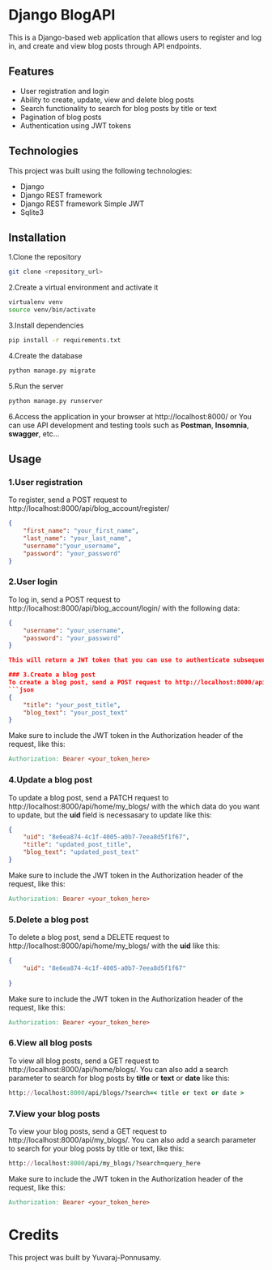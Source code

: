 # Django BlogAPI
This is a Django-based web application that allows users to register and log in, and create and view blog posts through API endpoints.

## Features
* User registration and login
* Ability to create, update, view and delete blog posts
* Search functionality to search for blog posts by title or text
* Pagination of blog posts
* Authentication using JWT tokens

## Technologies
This project was built using the following technologies:

* Django
* Django REST framework
* Django REST framework Simple JWT
* Sqlite3

## Installation
1.Clone the repository
```bash
git clone <repository_url>
```
2.Create a virtual environment and activate it
```bash
virtualenv venv
source venv/bin/activate
```
3.Install dependencies
```bash
pip install -r requirements.txt
```

4.Create the database
```bash
python manage.py migrate
```

5.Run the server
```bash
python manage.py runserver
```
6.Access the application in your browser at http://localhost:8000/ or You can use API development and  testing tools such as **Postman**,  **Insomnia**,    **swagger**, etc...

## Usage
### 1.User registration
To register, send a POST request to http://localhost:8000/api/blog_account/register/ 
```json
{ 
    "first_name": "your_first_name", 
    "last_name": "your_last_name", 
    "username":"your_username", 
    "password": "your_password" 
}
```
### 2.User login
To log in, send a POST request to http://localhost:8000/api/blog_account/login/ with the following data:
```json
{ 
    "username": "your_username", 
    "password": "your_password" 
}

This will return a JWT token that you can use to authenticate subsequent requests.

### 3.Create a blog post
To create a blog post, send a POST request to http://localhost:8000/api/home/my_blogs/ with the following data:
```json
{ 
    "title": "your_post_title", 
    "blog_text": "your_post_text" 
}
```
Make sure to include the JWT token in the Authorization header of the request, like this:
```makefile
Authorization: Bearer <your_token_here>
```
### 4.Update a blog post
To update a blog post, send a PATCH request to http://localhost:8000/api/home/my_blogs/ with the which data do you want to update, but the **uid** field is necessasary to update like this:
```json
{ 
    "uid": "8e6ea874-4c1f-4005-a0b7-7eea8d5f1f67",
    "title": "updated_post_title", 
    "blog_text": "updated_post_text" 
}
```
Make sure to include the JWT token in the Authorization header of the request, like this:
```makefile
Authorization: Bearer <your_token_here>
```
### 5.Delete a blog post
To delete a blog post, send a DELETE request to http://localhost:8000/api/home/my_blogs/ with the **uid** like this:
```json
{
    "uid": "8e6ea874-4c1f-4005-a0b7-7eea8d5f1f67"
  
}
```

Make sure to include the JWT token in the Authorization header of the request, like this:
```makefile
Authorization: Bearer <your_token_here>
```
### 6.View all blog posts
To view all blog posts, send a GET request to http://localhost:8000/api/home/blogs/. You can also add a search parameter to search for blog posts by **title** or **text** or **date** like this:

```ruby
http://localhost:8000/api/blogs/?search=< title or text or date >
```
### 7.View your blog posts
To view your blog posts, send a GET request to http://localhost:8000/api/my_blogs/. You can also add a search parameter to search for your blog posts by title or text, like this:

```ruby
http://localhost:8000/api/my_blogs/?search=query_here
```

Make sure to include the JWT token in the Authorization header of the request, like this:
```makefile
Authorization: Bearer <your_token_here>
```

# Credits
This project was built by Yuvaraj-Ponnusamy.
